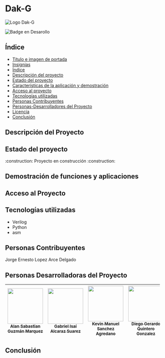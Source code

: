 <h1 aling="center"> Dak-G </h1>

![Logo Dak-G](https://github.com/NotTheJerry/proyecto_verilog/assets/167741900/4a80c4cd-0f99-45d8-957c-e04f49f66122)

![Badge en Desarollo](https://img.shields.io/badge/STATUS-EN%20DESAROLLO-green)

<h2>Índice</h2>

* [Título e imagen de portada](#Título-e-imagen-de-portada)
* [Insignias](#insignias)
* [Índice](#índice)
* [Descripción del proyecto](#descripción-del-proyecto)
* [Estado del proyecto](#Estado-del-proyecto)
* [Características de la aplicación y demostración](#Características-de-la-aplicación-y-demostración)
* [Acceso al proyecto](#acceso-proyecto)
* [Tecnologías utilizadas](#tecnologías-utilizadas)
* [Personas Contribuyentes](#personas-contribuyentes)
* [Personas-Desarrolladores del Proyecto](#personas-desarrolladores)
* [Licencia](#licencia)
* [Conclusión](#conclusión)

<h2>Descripción del Proyecto</h2>

<h2>Estado del proyecto</h2>
:construction: Proyecto en construcción :construction:

<h2>Demostración de funciones y aplicaciones</h2>

<h2>Acceso al Proyecto</h2>

<h2>Tecnologías utilizadas</h2>

* Verilog
* Python
* asm

<h2>Personas Contribuyentes</h2>
Jorge Ernesto Lopez Arce Delgado

<h2>Personas Desarrolladoras del Proyecto</h2>

| [<img src="https://avatars.githubusercontent.com/u/167795856?v=4" width=115><br><sub>Alan Sabastian Guzmán Marquez</sub>](https://github.com/alanguxman) | [<img src="https://avatars.githubusercontent.com/u/167796016?v=4" width=115><br><sub>Gabriel Isaí Alcaraz Suarez</sub>](https://github.com/gaboLectric) |  [<img src="https://avatars.githubusercontent.com/u/167741900?v=4" width=115><br><sub>Kevin Manuel Sanchez Agredano</sub>](https://github.com/Kevinmsa) |  [<img src="https://avatars.githubusercontent.com/u/92762365?v=4" width=115><br><sub>Diego Gerardo Quintero Gonzalez</sub>](https://github.com/NotTheJerry) |
| :---: | :---: | :---: | :---: |

<h2>Conclusión</h2>
